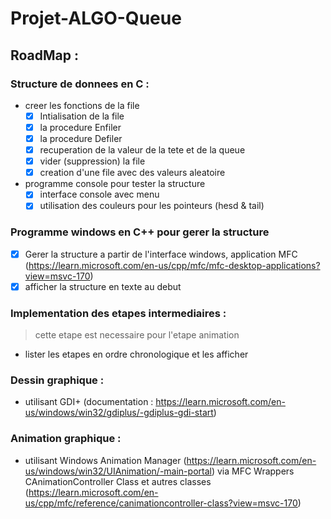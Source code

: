 # Projet-ALGO-Queue

## RoadMap :

### Structure de donnees en C :

- creer les fonctions de la file
  - [x] Intialisation de la file
  - [x] la procedure Enfiler
  - [x] la procedure Defiler
  - [x] recuperation de la valeur de la tete et de la queue
  - [x] vider (suppression) la file
  - [x] creation d'une file avec des valeurs aleatoire
- programme console pour tester la structure
  - [x] interface console avec menu
  - [x] utilisation des couleurs pour les pointeurs (hesd & tail)

### Programme windows en C++ pour gerer la structure

- [x] Gerer la structure a partir de l'interface windows, application MFC (https://learn.microsoft.com/en-us/cpp/mfc/mfc-desktop-applications?view=msvc-170)
- [x] afficher la structure en texte au debut

### Implementation des etapes intermediaires :

> cette etape est necessaire pour l'etape animation

- lister les etapes en ordre chronologique et les afficher

### Dessin graphique :

- utilisant GDI+ (documentation : https://learn.microsoft.com/en-us/windows/win32/gdiplus/-gdiplus-gdi-start)

### Animation graphique :

- utilisant Windows Animation Manager (https://learn.microsoft.com/en-us/windows/win32/UIAnimation/-main-portal) via MFC Wrappers CAnimationController Class et autres classes
  (https://learn.microsoft.com/en-us/cpp/mfc/reference/canimationcontroller-class?view=msvc-170)
